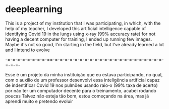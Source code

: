 # deeplearning

This is a project of my institution that I was 
participating, in which, with the help of my teacher, I developed 
this artificial intelligence capable of identifying Covid 19 in 
the lungs using x-ray (99% accuracy rate) for not having a decent 
computer for training, I ended up running few images. Maybe it's 
not so good, I'm starting in the field, but I've already learned 
a lot and I intend to evolve


-=-=-=-=-=-=-=-=-==-=-=-=-=-=-=-=-=-=-=-=-=-=-=-=-=-=-=-=-=-=-=-=-=-=-


Esse é um projeto da minha instituição que eu estava 
participando, no qual, com o auxílio de um professor desenvolvi 
essa inteligência artificial capaz de indentificar Covid 19 nos 
pulmões usando raio-x (99% taxa de acerto) por não ter um 
computador decente para o treinamento, acabei rodando poucas 
Talvez não esteja tão bom, estou começando na área, mas já aprendi muito 
e pretendo evoluir

